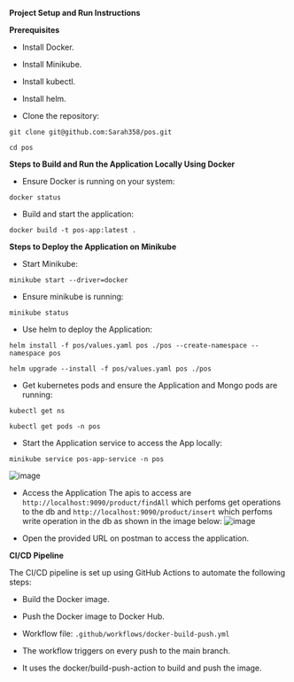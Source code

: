 **Project Setup and Run Instructions**

**Prerequisites**

- Install Docker.

- Install Minikube.

- Install kubectl.

- Install helm.

- Clone the repository:

`git clone git@github.com:Sarah358/pos.git`

`cd pos`

**Steps to Build and Run the Application Locally Using Docker**

- Ensure Docker is running on your system:

`docker status`

- Build and start the application:

`docker build -t pos-app:latest .`

**Steps to Deploy the Application on Minikube**

- Start Minikube:

`minikube start --driver=docker`

- Ensure minikube is running:

`minikube status`

- Use helm to deploy the Application:

`helm install -f pos/values.yaml pos ./pos --create-namespace --namespace pos`

`helm upgrade --install -f pos/values.yaml pos ./pos`

- Get kubernetes pods and ensure the Application and Mongo pods are running:

`kubectl get ns`

`kubectl get pods -n pos`

- Start the Application service to access the App locally:

`minikube service pos-app-service -n pos`

![image](https://github.com/user-attachments/assets/8847b351-ebe2-43f3-a974-cd05b962315b)


- Access the Application
The apis to access are `http://localhost:9090/product/findAll` which perfoms get operations to the db and `http://localhost:9090/product/insert`
which perfoms write operation in the db as shown in the image below:
![image](https://github.com/user-attachments/assets/cd57fe0a-c9df-404f-98c9-512388fe7e52)


- Open the provided URL on postman to access the application.

**CI/CD Pipeline**

The CI/CD pipeline is set up using GitHub Actions to automate the following steps:

- Build the Docker image.

- Push the Docker image to Docker Hub.

- Workflow file: `.github/workflows/docker-build-push.yml`

- The workflow triggers on every push to the main branch.

- It uses the docker/build-push-action to build and push the image.





